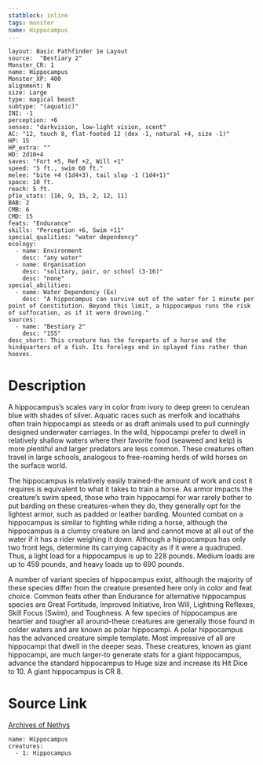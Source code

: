 ```yaml
---
statblock: inline
tags: monster
name: Hippocampus
---
```

```statblock
layout: Basic Pathfinder 1e Layout
source:  "Bestiary 2"
Monster_CR: 1
name: Hippocampus
Monster_XP: 400
alignment: N
size: Large
type: magical beast
subtype: "(aquatic)"
INI: -1
perception: +6
senses: "darkvision, low-light vision, scent"
AC: "12, touch 8, flat-footed 12 (dex -1, natural +4, size -1)"
HP: 15
HP_extra: ""
HD: 2d10+4
saves: "Fort +5, Ref +2, Will +1"
speed: "5 ft., swim 60 ft."
melee: "bite +4 (1d4+3), tail slap -1 (1d4+1)"
space: 10 ft.
reach: 5 ft.
pf1e_stats: [16, 9, 15, 2, 12, 11]
BAB: 2
CMB: 6
CMD: 15
feats: "Endurance"
skills: "Perception +6, Swim +11"
special_qualities: "water dependency"
ecology:
  - name: Environment
    desc: "any water"
  - name: Organisation
    desc: "solitary, pair, or school (3-16)"
    desc: "none"
special_abilities:
  - name: Water Dependency (Ex)
    desc: "A hippocampus can survive out of the water for 1 minute per point of Constitution. Beyond this limit, a hippocampus runs the risk of suffocation, as if it were drowning."
sources:
  - name: "Bestiary 2"
    desc: "155"
desc_short: This creature has the foreparts of a horse and the hindquarters of a fish. Its forelegs end in splayed fins rather than hooves.
```
# Description
A hippocampus’s scales vary in color from ivory to deep green to cerulean blue with shades of silver. Aquatic races such as merfolk and locathahs often train hippocampi as steeds or as draft animals used to pull cunningly designed underwater carriages. In the wild, hippocampi prefer to dwell in relatively shallow waters where their favorite food (seaweed and kelp) is more plentiful and larger predators are less common. These creatures often travel in large schools, analogous to free-roaming herds of wild horses on the surface world.

The hippocampus is relatively easily trained-the amount of work and cost it requires is equivalent to what it takes to train a horse. As armor impacts the creature’s swim speed, those who train hippocampi for war rarely bother to put barding on these creatures-when they do, they generally opt for the lightest armor, such as padded or leather barding. Mounted combat on a hippocampus is similar to fighting while riding a horse, although the hippocampus is a clumsy creature on land and cannot move at all out of the water if it has a rider weighing it down. Although a hippocampus has only two front legs, determine its carrying capacity as if it were a quadruped. Thus, a light load for a hippocampus is up to 228 pounds. Medium loads are up to 459 pounds, and heavy loads up to 690 pounds.

A number of variant species of hippocampus exist, although the majority of these species differ from the creature presented here only in color and feat choice. Common feats other than Endurance for alternative hippocampus species are Great Fortitude, Improved Initiative, Iron Will, Lightning Reflexes, Skill Focus (Swim), and Toughness. A few species of hippocampus are heartier and tougher all around-these creatures are generally those found in colder waters and are known as polar hippocampi. A polar hippocampus has the advanced creature simple template. Most impressive of all are hippocampi that dwell in the deeper seas. These creatures, known as giant hippocampi, are much larger-to generate stats for a giant hippocampus, advance the standard hippocampus to Huge size and increase its Hit Dice to 10. A giant hippocampus is CR 8.
# Source Link
[Archives of Nethys](https://aonprd.com/MonsterDisplay.aspx?ItemName=Hippocampus)
```encounter-table
name: Hippocampus
creatures:
  - 1: Hippocampus
```
